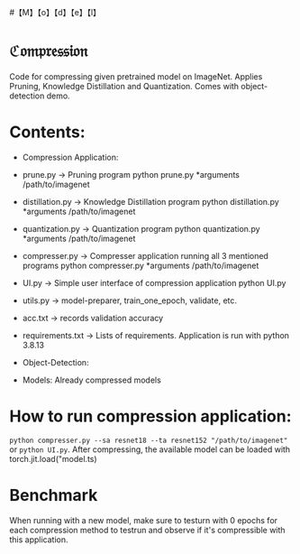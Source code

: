 
#【M】【o】【d】【e】【l】
# ℭ𝔬𝔪𝔭𝔯𝔢𝔰𝔰𝔦𝔬𝔫

Code for compressing given pretrained model on ImageNet.
Applies Pruning, Knowledge Distillation and Quantization.
Comes with object-detection demo. 


# Contents:

* Compression Application:

- prune.py -> Pruning program
python prune.py *arguments /path/to/imagenet

- distillation.py -> Knowledge Distillation program
python distillation.py *arguments /path/to/imagenet

- quantization.py -> Quantization program
python quantization.py *arguments /path/to/imagenet

- compresser.py -> Compresser application running all 3 mentioned programs
python compresser.py *arguments /path/to/imagenet

- UI.py -> Simple user interface of compression application
python UI.py

- utils.py -> model-preparer, train_one_epoch, validate, etc.

- acc.txt -> records validation accuracy

- requirements.txt -> Lists of requirements. Application is run with python 3.8.13

* Object-Detection:


* Models: Already compressed models


# How to run compression application:

`python compresser.py --sa resnet18 --ta resnet152 "/path/to/imagenet"` or `python UI.py`.
After compressing, the available model can be loaded with torch.jit.load("model.ts)

# Benchmark

When running with a new model, make sure to testurn with 0 epochs for each compression method to testrun and observe if it's compressible with this application. 
